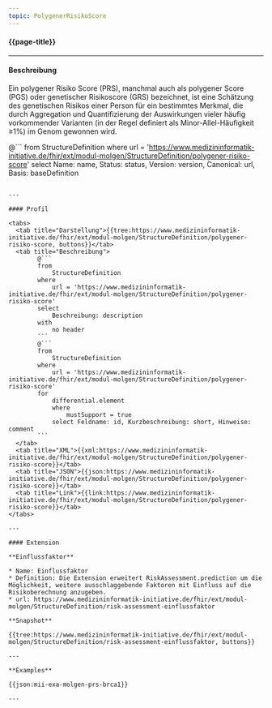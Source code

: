 ```yaml
---
topic: PolygenerRisikoScore
---
```


#### {{page-title}}

---

#### Beschreibung

Ein polygener Risiko Score (PRS), manchmal auch als polygener Score (PGS) oder genetischer Risikoscore (GRS) bezeichnet, ist eine Schätzung des genetischen Risikos einer Person für ein bestimmtes Merkmal, die durch Aggregation und Quantifizierung der Auswirkungen vieler häufig vorkommender Varianten (in der Regel definiert als Minor-Allel-Häufigkeit ≥1%) im Genom gewonnen wird.

@```
from 
    StructureDefinition 
where 
    url = 'https://www.medizininformatik-initiative.de/fhir/ext/modul-molgen/StructureDefinition/polygener-risiko-score' 
select 
    Name: name, Status: status, Version: version, Canonical: url, Basis: baseDefinition
```

---

#### Profil

<tabs>
  <tab title="Darstellung">{{tree:https://www.medizininformatik-initiative.de/fhir/ext/modul-molgen/StructureDefinition/polygener-risiko-score, buttons}}</tab>
  <tab title="Beschreibung">
        @```
        from
            StructureDefinition
        where
            url = 'https://www.medizininformatik-initiative.de/fhir/ext/modul-molgen/StructureDefinition/polygener-risiko-score'
        select
            Beschreibung: description
        with
            no header
        ```
        @```
        from
            StructureDefinition
        where
            url = 'https://www.medizininformatik-initiative.de/fhir/ext/modul-molgen/StructureDefinition/polygener-risiko-score'
        for
            differential.element
            where
                mustSupport = true
            select Feldname: id, Kurzbeschreibung: short, Hinweise: comment
        ```
  </tab>
  <tab title="XML">{{xml:https://www.medizininformatik-initiative.de/fhir/ext/modul-molgen/StructureDefinition/polygener-risiko-score}}</tab>
  <tab title="JSON">{{json:https://www.medizininformatik-initiative.de/fhir/ext/modul-molgen/StructureDefinition/polygener-risiko-score}}</tab>
  <tab title="Link">{{link:https://www.medizininformatik-initiative.de/fhir/ext/modul-molgen/StructureDefinition/polygener-risiko-score}}</tab>
</tabs>

---

#### Extension

**Einflussfaktor**

* Name: Einflussfaktor
* Definition: Die Extension erweitert RiskAssessment.prediction um die Möglichkeit, weitere ausschlaggebende Faktoren mit Einfluss auf die Risikoberechnung anzugeben.
* url: https://www.medizininformatik-initiative.de/fhir/ext/modul-molgen/StructureDefinition/risk-assessment-einflussfaktor

**Snapshot**

{{tree:https://www.medizininformatik-initiative.de/fhir/ext/modul-molgen/StructureDefinition/risk-assessment-einflussfaktor, buttons}}

---

**Examples**

{{json:mii-exa-molgen-prs-brca1}} 

---